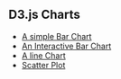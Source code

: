 D3.js Charts
-------------

- [A simple Bar Chart](/SimpleBarChart)
- [An Interactive Bar Chart ](/ComplexBarChart)
- [A line Chart](/LineChart)
- [Scatter Plot](/Scatterplot)